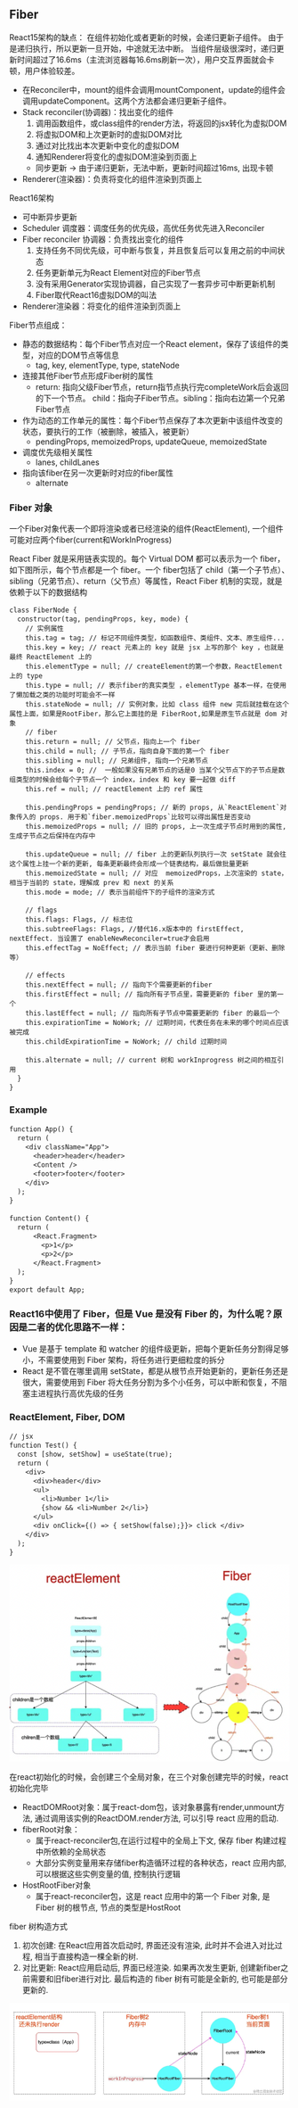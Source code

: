 
## Fiber

React15架构的缺点：
在组件初始化或者更新的时候，会递归更新子组件。 由于是递归执行，所以更新一旦开始，中途就无法中断。 当组件层级很深时，递归更新时间超过了16.6ms（主流浏览器每16.6ms刷新一次），用户交互界面就会卡顿，用户体验较差。

- 在Reconciler中，mount的组件会调用mountComponent，update的组件会调用updateComponent。这两个方法都会递归更新子组件。
- Stack reconciler(协调器)：找出变化的组件
  1. 调用函数组件，或class组件的render方法，将返回的jsx转化为虚拟DOM
  2. 将虚拟DOM和上次更新时的虚拟DOM对比
  3. 通过对比找出本次更新中变化的虚拟DOM
  4. 通知Renderer将变化的虚拟DOM渲染到页面上
  - 同步更新  ->  由于递归更新，无法中断，更新时间超过16ms, 出现卡顿
- Renderer(渲染器)：负责将变化的组件渲染到页面上

React16架构
- 可中断异步更新
- Scheduler 调度器：调度任务的优先级，高优任务优先进入Reconciler
- Fiber reconciler 协调器：负责找出变化的组件
  1. 支持任务不同优先级，可中断与恢复，并且恢复后可以复用之前的中间状态
  2. 任务更新单元为React Element对应的Fiber节点
  3. 没有采用Generator实现协调器，自己实现了一套异步可中断更新机制
  4. Fiber取代React16虚拟DOM的叫法
- Renderer渲染器：将变化的组件渲染到页面上

Fiber节点组成：
- 静态的数据结构：每个Fiber节点对应一个React element，保存了该组件的类型，对应的DOM节点等信息
  - tag, key, elementType, type, stateNode
- 连接其他Fiber节点形成Fiber树的属性
  - return: 指向父级Fiber节点，return指节点执行完completeWork后会返回的下一个节点。 child：指向子Fiber节点。sibling：指向右边第一个兄弟Fiber节点
- 作为动态的工作单元的属性：每个Fiber节点保存了本次更新中该组件改变的状态，要执行的工作（被删除，被插入，被更新）
  - pendingProps, memoizedProps, updateQueue, memoizedState
- 调度优先级相关属性
  - lanes, childLanes
- 指向该fiber在另一次更新时对应的fiber属性
  - alternate


### Fiber 对象
一个Fiber对象代表一个即将渲染或者已经渲染的组件(ReactElement), 一个组件可能对应两个fiber(current和WorkInProgress)

React Fiber 就是采用链表实现的。每个 Virtual DOM 都可以表示为一个 fiber，如下图所示，每个节点都是一个 fiber。一个 fiber包括了 child（第一个子节点）、sibling（兄弟节点）、return（父节点）等属性，React Fiber 机制的实现，就是依赖于以下的数据结构


```
class FiberNode {
  constructor(tag, pendingProps, key, mode) {
    // 实例属性
    this.tag = tag; // 标记不同组件类型，如函数组件、类组件、文本、原生组件...
    this.key = key; // react 元素上的 key 就是 jsx 上写的那个 key ，也就是最终 ReactElement 上的
    this.elementType = null; // createElement的第一个参数，ReactElement 上的 type
    this.type = null; // 表示fiber的真实类型 ，elementType 基本一样，在使用了懒加载之类的功能时可能会不一样
    this.stateNode = null; // 实例对象，比如 class 组件 new 完后就挂载在这个属性上面，如果是RootFiber，那么它上面挂的是 FiberRoot,如果是原生节点就是 dom 对象
    // fiber
    this.return = null; // 父节点，指向上一个 fiber
    this.child = null; // 子节点，指向自身下面的第一个 fiber
    this.sibling = null; // 兄弟组件, 指向一个兄弟节点
    this.index = 0; //  一般如果没有兄弟节点的话是0 当某个父节点下的子节点是数组类型的时候会给每个子节点一个 index，index 和 key 要一起做 diff
    this.ref = null; // reactElement 上的 ref 属性

    this.pendingProps = pendingProps; // 新的 props, 从`ReactElement`对象传入的 props. 用于和`fiber.memoizedProps`比较可以得出属性是否变动
    this.memoizedProps = null; // 旧的 props, 上一次生成子节点时用到的属性, 生成子节点之后保持在内存中

    this.updateQueue = null; // fiber 上的更新队列执行一次 setState 就会往这个属性上挂一个新的更新, 每条更新最终会形成一个链表结构，最后做批量更新
    this.memoizedState = null; // 对应  memoizedProps，上次渲染的 state，相当于当前的 state，理解成 prev 和 next 的关系
    this.mode = mode; // 表示当前组件下的子组件的渲染方式

    // flags
    this.flags: Flags, // 标志位
    this.subtreeFlags: Flags, //替代16.x版本中的 firstEffect, nextEffect. 当设置了 enableNewReconciler=true才会启用
    this.effectTag = NoEffect; // 表示当前 fiber 要进行何种更新（更新、删除等）

    // effects
    this.nextEffect = null; // 指向下个需要更新的fiber
    this.firstEffect = null; // 指向所有子节点里，需要更新的 fiber 里的第一个
    this.lastEffect = null; // 指向所有子节点中需要更新的 fiber 的最后一个
    this.expirationTime = NoWork; // 过期时间，代表任务在未来的哪个时间点应该被完成
    this.childExpirationTime = NoWork; // child 过期时间
    
    this.alternate = null; // current 树和 workInprogress 树之间的相互引用
  }
}
```

### Example

```
function App() {
  return (
    <div className="App">
      <header>header</header>
      <Content />
      <footer>footer</footer>
    </div>
  );
}

function Content() {
  return (
      <React.Fragment>
        <p>1</p>
        <p>2</p>
      </React.Fragment>
  );
}
export default App;
```


### React16中使用了 Fiber，但是 Vue 是没有 Fiber 的，为什么呢？原因是二者的优化思路不一样：

- Vue 是基于 template 和 watcher 的组件级更新，把每个更新任务分割得足够小，不需要使用到 Fiber 架构，将任务进行更细粒度的拆分
- React 是不管在哪里调用 setState，都是从根节点开始更新的，更新任务还是很大，需要使用到 Fiber 将大任务分割为多个小任务，可以中断和恢复，不阻塞主进程执行高优先级的任务

### ReactElement, Fiber, DOM

```
// jsx
function Test() {
  const [show, setShow] = useState(true);
  return (
    <div>
      <div>header</div>
      <ul>
        <li>Number 1</li>
        {show && <li>Number 2</li>}
      </ul>
      <div onClick={() => { setShow(false);}}> click </div>
    </div>
  );
}
```

![](../docs/5-fiber/fiber_reactElement.png)

在react初始化的时候，会创建三个全局对象，在三个对象创建完毕的时候，react初始化完毕
- ReactDOMRoot对象：属于react-dom包，该对象暴露有render,unmount方法, 通过调用该实例的ReactDOM.render方法, 可以引导 react 应用的启动.
- fiberRoot对象：
  - 属于react-reconciler包,在运行过程中的全局上下文, 保存 fiber 构建过程中所依赖的全局状态
  - 大部分实例变量用来存储fiber构造循环过程的各种状态，react 应用内部, 可以根据这些实例变量的值, 控制执行逻辑
- HostRootFiber对象
  - 属于react-reconciler包，这是 react 应用中的第一个 Fiber 对象, 是 Fiber 树的根节点, 节点的类型是HostRoot

fiber 树构造方式
1. 初次创建: 在React应用首次启动时, 界面还没有渲染, 此时并不会进入对比过程, 相当于直接构造一棵全新的树.
2. 对比更新: React应用启动后, 界面已经渲染. 如果再次发生更新, 创建新fiber之前需要和旧fiber进行对比. 最后构造的 fiber 树有可能是全新的, 也可能是部分更新的.

![](../docs/5-fiber/init.png)

